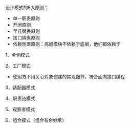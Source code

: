 设计模式的6大原则：
- 单一职责原则
- 开闭原则
- 里氏替换原则
- 接口隔离原则
- 依赖倒置原则：高层模块不依赖于底层，他们都依赖于



1、单例模式

2、工厂模式
- 使用方不用关心对象创建的实现细节，符合面向接口编程

3、适配器模式

4、职责链模式

5、观察者模式

6、组合模式（组合有余继承）

